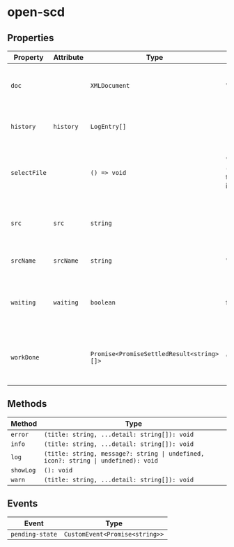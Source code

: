 # open-scd

## Properties

| Property     | Attribute | Type                                      | Default                                          | Description                                      |
|--------------|-----------|-------------------------------------------|--------------------------------------------------|--------------------------------------------------|
| `doc`        |           | `XMLDocument`                             | "emptySCD"                                       | The `XMLDocument` representation of the current file. |
| `history`    | `history` | `LogEntry[]`                              | []                                               | Error and warning log, and edit history          |
| `selectFile` |           | `() => void`                              | "(): void =>\n    (<HTMLElement \| null>(\n      this.shadowRoot!.querySelector('#file-input')\n    ))?.click()" | Opens the browser's "open file" dialog for selecting a file to edit. |
| `src`        | `src`     | `string`                                  |                                                  | The current file's URL. `blob:` URLs are *revoked after parsing*! |
| `srcName`    | `srcName` | `string`                                  | "untitled.scd"                                   | The name of the current file.                    |
| `waiting`    | `waiting` | `boolean`                                 | false                                            | Whether the editor is currently waiting for some async work. |
| `workDone`   |           | `Promise<PromiseSettledResult<string>[]>` | "Promise.allSettled(this.work)"                  | A promise which resolves once all currently pending work is done. |

## Methods

| Method    | Type                                             |
|-----------|--------------------------------------------------|
| `error`   | `(title: string, ...detail: string[]): void`     |
| `info`    | `(title: string, ...detail: string[]): void`     |
| `log`     | `(title: string, message?: string \| undefined, icon?: string \| undefined): void` |
| `showLog` | `(): void`                                       |
| `warn`    | `(title: string, ...detail: string[]): void`     |

## Events

| Event           | Type                           |
|-----------------|--------------------------------|
| `pending-state` | `CustomEvent<Promise<string>>` |
